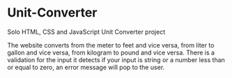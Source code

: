 # Unit-Converter
Solo HTML, CSS and JavaScript Unit Converter project

The website converts from the meter to feet and vice versa, from liter to gallon and vice versa, from kilogram to pound and vice versa.
There is a validation for the input it detects if your input is string or a number less than or equal to zero, an error message will pop to the user.

